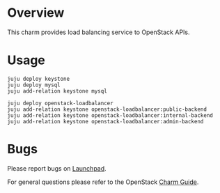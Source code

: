 # Overview

This charm provides load balancing service to OpenStack APIs.

# Usage

    juju deploy keystone
    juju deploy mysql
    juju add-relation keystone mysql

    juju deploy openstack-loadbalancer
    juju add-relation keystone openstack-loadbalancer:public-backend
    juju add-relation keystone openstack-loadbalancer:internal-backend
    juju add-relation keystone openstack-loadbalancer:admin-backend

# Bugs

Please report bugs on [Launchpad](https://bugs.launchpad.net/charm-openstack-loadbalancer/+filebug).

For general questions please refer to the OpenStack [Charm Guide](http://docs.openstack.org/developer/charm-guide/).
